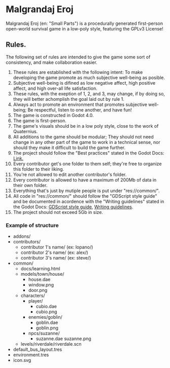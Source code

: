 # Malgrandaj Eroj
Malgrandaj Eroj (en: "Small Parts") is a procedurally generated first-person open-world survival game in a low-poly style, featuring the GPLv3 License!

## Rules.

The following set of rules are intended to give the game some sort of consistency, and make collaboration easier.
1. These rules are established with the following intent: To make developing the game promote as much subjective well-being as posible.
2. Subjective well-being is difined as low negative affect, high positive affect, and high over-all life satisfaction.
3. These rules, with the exeption of 1, 2, and 3, may change, if by doing so, they will better achomplish the goal laid out by rule 1.
4. Always act to promote an environment that promotes subjective well-being; Be respectful, listen to one another, and have fun!
5. The game is constructed in Godot 4.0.
6. The game is first-person.
7. The game's visuals should be in a low poly style, close to the work of Quaternius.
8. All additions to the game should be modular; They should not need change in any other part of the game to work in a technical sense, nor should they make it difficult to build the game further.
9. The project should follow the "Best practices" stated in the Godot Docs: [Link.](https://docs.godotengine.org/en/stable/tutorials/best_practices/index.html)
10. Every contributor get's one folder to them self; they're free to organize this folder to their liking.
11. You're not allowed to edit another contributor's folder.
12. Every contributor is allowed to have a maximum of 200Mb of data in their own folder.
13. Everything that's just by mutiple people is put under "res://common/".
14. All code in "res://common/" should follow the "GDScript style guide" and be documented in acordence with the "Writing guidelines" stated in the Godot Docs: [GDScript style guide](https://docs.godotengine.org/en/stable/tutorials/scripting/gdscript/gdscript_styleguide.html), [Writing guidelines](https://docs.godotengine.org/en/stable/contributing/documentation/docs_writing_guidelines.html).
15. The project should not exceed 5Gb in size.

### Example of structure
* addons/
* contributors/
	* contributor 1's name/ (ex: lopano/)
	* contributor 2's name/ (ex: alex/)
	* contributor 3's name/ (ex: steve/)
* common/
	* docs/learning.html
	* models/town/house/
		* house.dae
		* window.png
		* door.png
	* characters/
		* player/
			* cubio.dae
			* cubio.png
		* enemies/goblin/
			* goblin.dae
			* goblin.png
		* npcs/suzanne/
			* suzanne.dae
			suzanne.png
	* levels/riverdale/riverdale.scn
* default_bus_layout.tres
* environment.tres
* icon.svg

